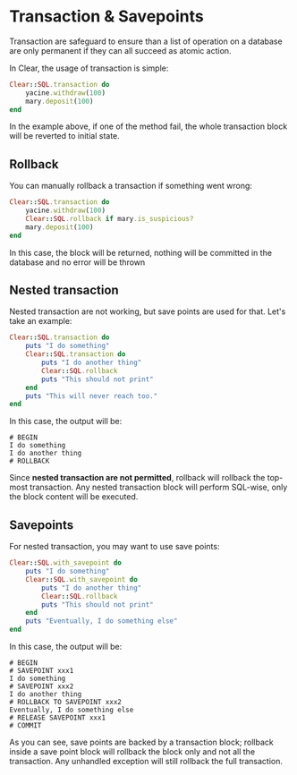 # Transaction & Savepoints

Transaction are safeguard to ensure than a list of operation on a database are only permanent if they can all succeed as atomic action.

In Clear, the usage of transaction is simple:

```ruby
Clear::SQL.transaction do
    yacine.withdraw(100)
    mary.deposit(100)
end
```

In the example above, if one of the method fail, the whole transaction block will be reverted to initial state.

## Rollback

You can manually rollback a transaction if something went wrong:

```ruby
Clear::SQL.transaction do
    yacine.withdraw(100)
    Clear::SQL.rollback if mary.is_suspicious?
    mary.deposit(100)
end
```

In this case, the block will be returned, nothing will be committed in the database and no error will be thrown

## Nested transaction

Nested transaction are not working, but save points are used for that. Let's take an example:

```ruby
Clear::SQL.transaction do
    puts "I do something"
    Clear::SQL.transaction do
        puts "I do another thing"
        Clear::SQL.rollback
        puts "This should not print"
    end
    puts "This will never reach too."
end
```

In this case, the output will be:

```text
# BEGIN
I do something
I do another thing
# ROLLBACK
```

Since **nested transaction are not permitted**, rollback will rollback the top-most transaction. Any nested transaction block will perform SQL-wise, only the block content will be executed.

## Savepoints

For nested transaction, you may want to use save points:

```ruby
Clear::SQL.with_savepoint do
    puts "I do something"
    Clear::SQL.with_savepoint do
        puts "I do another thing"
        Clear::SQL.rollback
        puts "This should not print"
    end
    puts "Eventually, I do something else"
end
```

In this case, the output will be:

```text
# BEGIN
# SAVEPOINT xxx1
I do something
# SAVEPOINT xxx2
I do another thing
# ROLLBACK TO SAVEPOINT xxx2
Eventually, I do something else
# RELEASE SAVEPOINT xxx1
# COMMIT
```

As you can see, save points are backed by a transaction block; rollback inside a save point block will rollback the block only and not all the transaction. Any unhandled exception will still rollback the full transaction.

